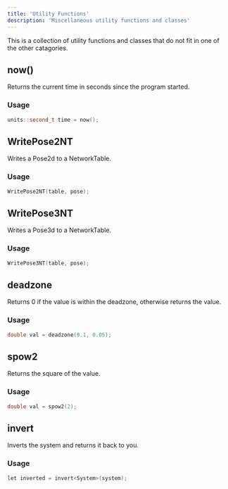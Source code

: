 ```yaml
---
title: 'Utility Functions'
description: 'Miscellaneous utility functions and classes'
---
```


This is a collection of utility functions and classes that do not fit in one of the other catagories.

## now()

Returns the current time in seconds since the program started.

### Usage

```cpp
units::second_t time = now();
```

## WritePose2NT

Writes a Pose2d to a NetworkTable.

### Usage
```cpp
WritePose2NT(table, pose);
```

## WritePose3NT

Writes a Pose3d to a NetworkTable.

### Usage
```cpp
WritePose3NT(table, pose);
```

## deadzone

Returns 0 if the value is within the deadzone, otherwise returns the value.

### Usage
```cpp
double val = deadzone(0.1, 0.05);
```

## spow2

Returns the square of the value.

### Usage
```cpp
double val = spow2(2);
```

## invert

Inverts the system and returns it back to you.

### Usage
```cpp
let inverted = invert<System>(system);
```
